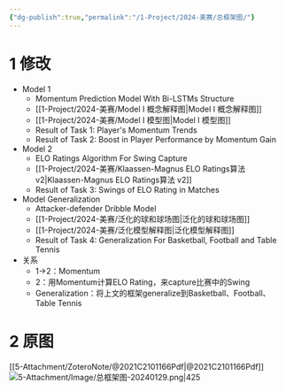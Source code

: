 ```yaml
---
{"dg-publish":true,"permalink":"/1-Project/2024-美赛/总框架图/"}
---
```


# 1 修改
- Model 1
	- Momentum Prediction Model With Bi-LSTMs Structure
	- [[1-Project/2024-美赛/Model I 概念解释图\|Model I 概念解释图]]
	- [[1-Project/2024-美赛/Model I 模型图\|Model I 模型图]]
	- Result of Task 1: Player's Momentum Trends
	- Result of Task 2: Boost in Player Performance by Momentum Gain
- Model 2
	- ELO Ratings Algorithm For Swing Capture
	- [[1-Project/2024-美赛/Klaassen-Magnus ELO Ratings算法 v2\|Klaassen-Magnus ELO Ratings算法 v2]]
	- Result of Task 3: Swings of ELO Rating in Matches
- Model Generalization
	- Attacker-defender Dribble Model
	- [[1-Project/2024-美赛/泛化的球和球场图\|泛化的球和球场图]]
	- [[1-Project/2024-美赛/泛化模型解释图\|泛化模型解释图]]
	- Result of Task 4: Generalization For Basketball, Football and Table Tennis
- 关系
	- 1->2：Momentum
	- 2：用Momentum计算ELO Rating，来capture比赛中的Swing
	- Generalization：将上文的框架generalize到Basketball、Football、Table Tennis
# 2 原图
[[5-Attachment/ZoteroNote/@2021C2101166Pdf\|@2021C2101166Pdf]]
![5-Attachment/Image/总框架图-20240129.png|425](/img/user/5-Attachment/Image/%E6%80%BB%E6%A1%86%E6%9E%B6%E5%9B%BE-20240129.png)